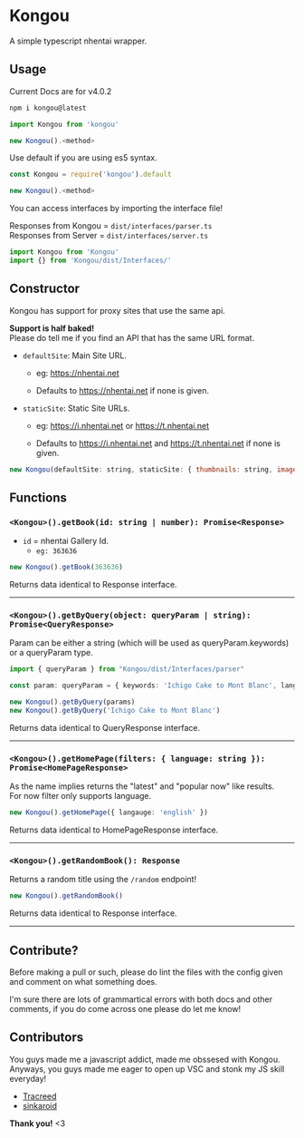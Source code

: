 # Kongou

A simple typescript nhentai wrapper.

## Usage

Current Docs are for v4.0.2

```sh
npm i kongou@latest
```

```js
import Kongou from 'kongou'

new Kongou().<method>
```

Use default if you are using es5 syntax.

```js
const Kongou = require('kongou').default

new Kongou().<method>
```

You can access interfaces by importing the interface file!

Responses from Kongou = `dist/interfaces/parser.ts`  
Responses from Server = `dist/interfaces/server.ts`

```ts
import Kongou from 'Kongou'
import {} from 'Kongou/dist/Interfaces/'
```

## Constructor

Kongou has support for proxy sites that use the same api.

**Support is half baked!**  
Please do tell me if you find an API that has the same URL format.

- `defaultSite`: Main Site URL.
  - eg: <https://nhentai.net>
  
  - Defaults to <https://nhentai.net> if none is given.

- `staticSite`: Static Site URLs.
  - eg: <https://i.nhentai.net> or <https://t.nhentai.net>

  - Defaults to <https://i.nhentai.net> and <https://t.nhentai.net> if none is given.

```js
new Kongou(defaultSite: string, staticSite: { thumbnails: string, images: string })
```

## Functions

### `<Kongou>().getBook(id: string | number): Promise<Response>`

- `id` = nhentai Gallery Id.
  - `eg: 363636`

```ts
new Kongou().getBook(363636)
```

Returns data identical to Response interface.

---

### `<Kongou>().getByQuery(object: queryParam | string): Promise<QueryResponse>`

Param can be either a string (which will be used as queryParam.keywords) or a queryParam type.

```ts
import { queryParam } from "Kongou/dist/Interfaces/parser"

const param: queryParam = { keywords: 'Ichigo Cake to Mont Blanc', lang: 'english', page: 1, sort: 'popular' }

new Kongou().getByQuery(params)
new Kongou().getByQuery('Ichigo Cake to Mont Blanc')
```

Returns data identical to QueryResponse interface.

---

### `<Kongou>().getHomePage(filters: { language: string }): Promise<HomePageResponse>`

As the name implies returns the "latest" and "popular now" like results.  
For now filter only supports language.

```ts
new Kongou().getHomePage({ langauge: 'english' })
```

Returns data identical to HomePageResponse interface.

---

### `<Kongou>().getRandomBook(): Response`

Returns a random title using the `/random` endpoint!  

```ts
new Kongou().getRandomBook()
```

Returns data identical to Response interface.

---

## Contribute?

Before making a pull or such, please do lint the files with the config given and comment on what something does.

I'm sure there are lots of grammartical errors with both docs and other comments, if you do come across one please do let me know!

## Contributors

You guys made me a javascript addict, made me obssesed with Kongou.  
Anyways, you guys made me eager to open up VSC and stonk my JS skill everyday!

- [Tracreed](https://git.fuyu.moe/Tracreed)
- [sinkaroid](https://www.github.com/sinkaroid)

**Thank you!** <3
